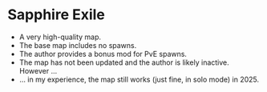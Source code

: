 # Sapphire Exile

- A very high-quality map.
- The base map includes no spawns.
- The author provides a bonus mod for PvE spawns.
- The map has not been updated and the author is likely inactive. However ...
- ... in my experience, the map still works (just fine, in solo mode) in 2025.

